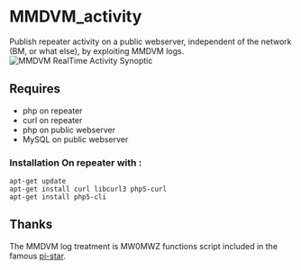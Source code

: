 # MMDVM_activity
Publish repeater activity on a public webserver, independent of the network (BM, or what else), by exploiting MMDVM logs.
![MMDVM RealTime Activity Synoptic](https://github.com/f5uii/MMDVM_activity/blob/master/MMDVM%20RTA%20synop.png?raw=true)

## Requires
+ php on repeater
+ curl on repeater
+ php on public webserver
+ MySQL on public webserver

### Installation On repeater  with :
```
apt-get update
apt-get install curl libcurl3 php5-curl
apt-get install php5-cli
```

## Thanks
The MMDVM log treatment is MW0MWZ functions script included in the famous [pi-star](http://www.pistar.uk/).
